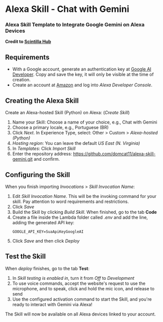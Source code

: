 # Alexa Skill - Chat with Gemini
### Alexa Skill Template to Integrate Google Gemini on Alexa Devices

**Credit to [Scintilla Hub](https://www.youtube.com/@scintillahub)**

## Requirements
* With a Google account, generate an authentication key at [Google AI Developer](https://ai.google.dev/). Copy and save the key, it will only be visible at the time of creation.
* Create an account at [Amazon](https://www.amazon.com/ap/signin?openid.pape.preferred_auth_policies=Singlefactor&clientContext=132-2293245-7926858&openid.pape.max_auth_age=7200000&openid.return_to=https%3A%2F%2Fdeveloper.amazon.com%2Falexa%2Fconsole%2Fask&openid.identity=http%3A%2F%2Fspecs.openid.net%2Fauth%2F2.0%2Fidentifier_select&openid.assoc_handle=amzn_dante_us&openid.mode=checkid_setup&marketPlaceId=ATVPDKIKX0DER&openid.claimed_id=http%3A%2F%2Fspecs.openid.net%2Fauth%2F2.0%2Fidentifier_select&openid.ns=http%3A%2F%2Fspecs.openid.net%2Fauth%2F2.0&) and log into _Alexa Developer Console_.
## Creating the Alexa Skill
Create an Alexa-hosted Skill (Python) on Alexa: (_Create Skill_)

1. Name your Skill: Choose a name of your choice, e.g., Chat with Gemini
2. Choose a primary locale, e.g., Portuguese (BR)
3. Click _Next_. In Experience Type, select: Other > Custom > _Alexa-hosted (Python)_
4. _Hosting region_: You can leave the default _US East (N. Virginia)_
5. In _Templates_: Click _Import Skill_
6. Enter the repository address: https://github.com/domcat11/alexa-skill-gemini.git and confirm.

## Configuring the Skill
When you finish importing _Invocations_ > _Skill Invocation Name_:
1. Edit _Skill Invocation Name_. This will be the invoking command for your skill. Pay attention to word requirements and restrictions.
2. Click _Save_
3. Build the Skill by clicking _Build Skill_. When finished, go to the tab **Code**
4. Create a file inside the Lambda folder called _.env_ and add the line, adding the generated API key:
   ```shell
   GOOGLE_API_KEY=SuaApiKeyGoogleAI
   ```
5. Click _Save_ and then click _Deploy_
   
## Test the Skill
When _deploy_ finishes, go to the tab **Test**:
1. In _Skill testing is enabled in_, turn it from _Off_ to _Development_
2. To use voice commands, accept the website's request to use the microphone, and to speak, click and hold the mic icon, and release to send
3. Use the configured activation command to start the Skill, and you're ready to interact with Gemini via Alexa!

The Skill will now be available on all Alexa devices linked to your account.
